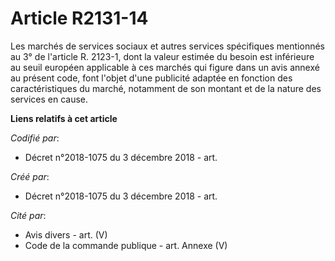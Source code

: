 # Article R2131-14

Les marchés de services sociaux et autres services spécifiques mentionnés au 3° de l'article R. 2123-1, dont la valeur
estimée du besoin est inférieure au seuil européen applicable à ces marchés qui figure dans un avis annexé au présent code,
font l'objet d'une publicité adaptée en fonction des caractéristiques du marché, notamment de son montant et de la nature des
services en cause.

**Liens relatifs à cet article**

_Codifié par_:

  - Décret n°2018-1075 du 3 décembre 2018 - art.

_Créé par_:

  - Décret n°2018-1075 du 3 décembre 2018 - art.

_Cité par_:

  - Avis divers - art. (V)
  - Code de la commande publique - art. Annexe (V)

